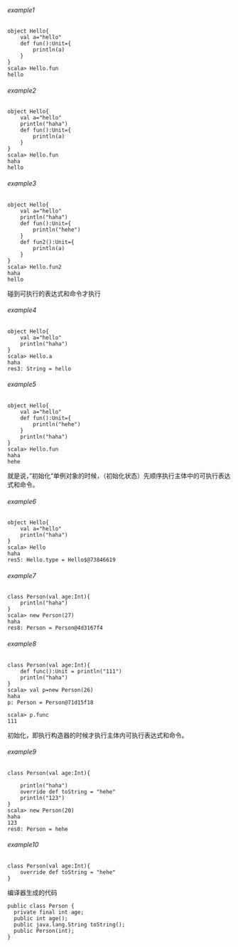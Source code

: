###### example1
```
object Hello{
    val a="hello"
    def fun():Unit={
        println(a)
    }
}
scala> Hello.fun
hello
```
###### example2
```
object Hello{
    val a="hello"
    println("haha")
    def fun():Unit={
        println(a)
    }
}
scala> Hello.fun
haha
hello

```
###### example3
```
object Hello{
    val a="hello"
    println("haha")
    def fun():Unit={
        println("hehe")
    }
    def fun2():Unit={
        println(a)
    }
}
scala> Hello.fun2
haha
hello
```
碰到可执行的表达式和命令才执行
###### example4
```
object Hello{
    val a="hello"
    println("haha")
}
scala> Hello.a
haha
res3: String = hello
```
###### example5
```
object Hello{
    val a="hello"
    def fun():Unit={
        println("hehe")
    }
    println("haha")
}
scala> Hello.fun
haha
hehe
```
就是说，”初始化“单例对象的时候，（初始化状态）先顺序执行主体中的可执行表达式和命令。
###### example6
```
object Hello{
    val a="hello"
    println("haha")
}
scala> Hello
haha
res5: Hello.type = Hello$@73846619
```
###### example7
```
class Person(val age:Int){
    println("haha")
}
scala> new Person(27)
haha
res8: Person = Person@4d3167f4
```

###### example8
```
class Person(val age:Int){
    def func():Unit = println("111")
    println("haha")
}
scala> val p=new Person(26)
haha
p: Person = Person@71d15f18

scala> p.func
111
```
初始化，即执行构造器的时候才执行主体内可执行表达式和命令。

###### example9
```
class Person(val age:Int){

    println("haha")
    override def toString = "hehe"
    println("123")
}
scala> new Person(20)
haha
123
res0: Person = hehe
```

###### example10
```
class Person(val age:Int){
    override def toString = "hehe"
}
```
编译器生成的代码
```
public class Person {
  private final int age;
  public int age();
  public java.lang.String toString();
  public Person(int);
}
```